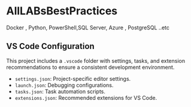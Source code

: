 # AllLABsBestPractices

Docker , Python, PowerShell,SQL Server, Azure , PostgreSQL ..etc



## VS Code Configuration

This project includes a `.vscode` folder with settings, tasks, and extension recommendations to ensure a consistent development environment.

- `settings.json`: Project-specific editor settings.
- `launch.json`: Debugging configurations.
- `tasks.json`: Task automation scripts.
- `extensions.json`: Recommended extensions for VS Code.
